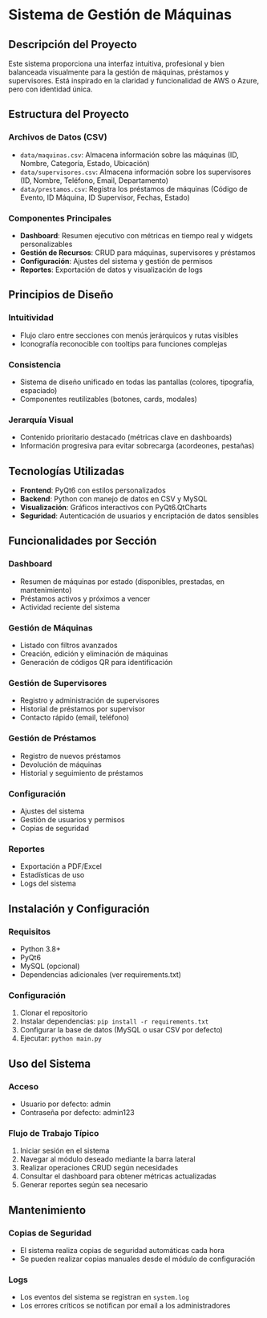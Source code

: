 # Sistema de Gestión de Máquinas

## Descripción del Proyecto
Este sistema proporciona una interfaz intuitiva, profesional y bien balanceada visualmente para la gestión de máquinas, préstamos y supervisores. Está inspirado en la claridad y funcionalidad de AWS o Azure, pero con identidad única.

## Estructura del Proyecto

### Archivos de Datos (CSV)
- `data/maquinas.csv`: Almacena información sobre las máquinas (ID, Nombre, Categoría, Estado, Ubicación)
- `data/supervisores.csv`: Almacena información sobre los supervisores (ID, Nombre, Teléfono, Email, Departamento)
- `data/prestamos.csv`: Registra los préstamos de máquinas (Código de Evento, ID Máquina, ID Supervisor, Fechas, Estado)

### Componentes Principales
- **Dashboard**: Resumen ejecutivo con métricas en tiempo real y widgets personalizables
- **Gestión de Recursos**: CRUD para máquinas, supervisores y préstamos
- **Configuración**: Ajustes del sistema y gestión de permisos
- **Reportes**: Exportación de datos y visualización de logs

## Principios de Diseño

### Intuitividad
- Flujo claro entre secciones con menús jerárquicos y rutas visibles
- Iconografía reconocible con tooltips para funciones complejas

### Consistencia
- Sistema de diseño unificado en todas las pantallas (colores, tipografía, espaciado)
- Componentes reutilizables (botones, cards, modales)

### Jerarquía Visual
- Contenido prioritario destacado (métricas clave en dashboards)
- Información progresiva para evitar sobrecarga (acordeones, pestañas)

## Tecnologías Utilizadas
- **Frontend**: PyQt6 con estilos personalizados
- **Backend**: Python con manejo de datos en CSV y MySQL
- **Visualización**: Gráficos interactivos con PyQt6.QtCharts
- **Seguridad**: Autenticación de usuarios y encriptación de datos sensibles

## Funcionalidades por Sección

### Dashboard
- Resumen de máquinas por estado (disponibles, prestadas, en mantenimiento)
- Préstamos activos y próximos a vencer
- Actividad reciente del sistema

### Gestión de Máquinas
- Listado con filtros avanzados
- Creación, edición y eliminación de máquinas
- Generación de códigos QR para identificación

### Gestión de Supervisores
- Registro y administración de supervisores
- Historial de préstamos por supervisor
- Contacto rápido (email, teléfono)

### Gestión de Préstamos
- Registro de nuevos préstamos
- Devolución de máquinas
- Historial y seguimiento de préstamos

### Configuración
- Ajustes del sistema
- Gestión de usuarios y permisos
- Copias de seguridad

### Reportes
- Exportación a PDF/Excel
- Estadísticas de uso
- Logs del sistema

## Instalación y Configuración

### Requisitos
- Python 3.8+
- PyQt6
- MySQL (opcional)
- Dependencias adicionales (ver requirements.txt)

### Configuración
1. Clonar el repositorio
2. Instalar dependencias: `pip install -r requirements.txt`
3. Configurar la base de datos (MySQL o usar CSV por defecto)
4. Ejecutar: `python main.py`

## Uso del Sistema

### Acceso
- Usuario por defecto: admin
- Contraseña por defecto: admin123

### Flujo de Trabajo Típico
1. Iniciar sesión en el sistema
2. Navegar al módulo deseado mediante la barra lateral
3. Realizar operaciones CRUD según necesidades
4. Consultar el dashboard para obtener métricas actualizadas
5. Generar reportes según sea necesario

## Mantenimiento

### Copias de Seguridad
- El sistema realiza copias de seguridad automáticas cada hora
- Se pueden realizar copias manuales desde el módulo de configuración

### Logs
- Los eventos del sistema se registran en `system.log`
- Los errores críticos se notifican por email a los administradores